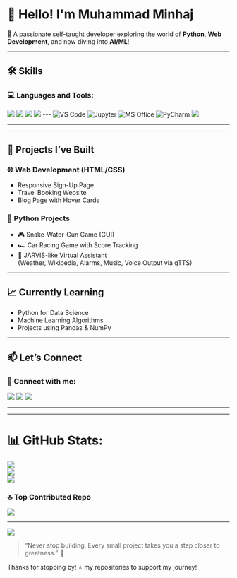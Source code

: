 # 👋 Hello! I'm Muhammad Minhaj

🎯 A passionate self-taught developer exploring the world of **Python**, **Web Development**, and now diving into **AI/ML**!

---

## 🛠️ Skills

### 💻 Languages and Tools:
<p align="left">
  <img src="https://img.shields.io/badge/Python-3776AB?style=for-the-badge&logo=python&logoColor=white" />
  <img src="https://img.shields.io/badge/HTML5-E34F26?style=for-the-badge&logo=html5&logoColor=white" />
  <img src="https://img.shields.io/badge/CSS3-1572B6?style=for-the-badge&logo=css3&logoColor=white" />
  <img src="https://img.shields.io/badge/Pandas-150458?style=for-the-badge&logo=pandas&logoColor=white" />
  ---
  <img src="https://img.shields.io/badge/VS%20Code-007ACC?style=for-the-badge&logo=visual-studio-code&logoColor=white" alt="VS Code"/>
<img src="https://img.shields.io/badge/Jupyter-F37626?style=for-the-badge&logo=jupyter&logoColor=white" alt="Jupyter"/>
<img src="https://img.shields.io/badge/MS_Office-D83B01?style=for-the-badge&logo=microsoft-office&logoColor=white" alt="MS Office"/>
<img src="https://img.shields.io/badge/PyCharm-000000?style=for-the-badge&logo=pycharm&logoColor=white" alt="PyCharm"/>
<img src="https://img.shields.io/badge/GitHub-black?style=for-the-badge&logo=github" />

</p>

---

---

## 🧪 Projects I’ve Built

### 🌐 Web Development (HTML/CSS)
- Responsive Sign-Up Page
- Travel Booking Website
- Blog Page with Hover Cards

### 🐍 Python Projects
- 🎮 Snake-Water-Gun Game (GUI)
- 🏎️ Car Racing Game with Score Tracking
- 🧠 JARVIS-like Virtual Assistant  
  (Weather, Wikipedia, Alarms, Music, Voice Output via gTTS)

---

## 📈 Currently Learning

- Python for Data Science
- Machine Learning Algorithms
- Projects using Pandas & NumPy

---

## 📫 Let’s Connect

### 🔗 Connect with me:
<p align="left">
  <a href="https://www.linkedin.com/in/Muhammad Minhaj" target="_blank"><img src="https://img.shields.io/badge/LinkedIn-blue?style=for-the-badge&logo=linkedin" /></a>
  <a href="https://github.com/MuhammadMinhaj22" target="_blank"><img src="https://img.shields.io/badge/GitHub-black?style=for-the-badge&logo=github" /></a>
  <a href="mailto:your.minhajmuhammad265@gmail.com"><img src="https://img.shields.io/badge/Gmail-red?style=for-the-badge&logo=gmail" /></a>
</p>

---



---



# 📊 GitHub Stats:
![](https://github-readme-stats.vercel.app/api?username=MuhammadMinhaj22&theme=radical&hide_border=false&include_all_commits=false&count_private=false)<br/>
![](https://nirzak-streak-stats.vercel.app/?user=MuhammadMinhaj22&theme=radical&hide_border=false)<br/>
![](https://github-readme-stats.vercel.app/api/top-langs/?username=MuhammadMinhaj22&theme=radical&hide_border=false&include_all_commits=false&count_private=false&layout=compact)

### 🔝 Top Contributed Repo
![](https://github-contributor-stats.vercel.app/api?username=MuhammadMinhaj22&limit=5&theme=radical&combine_all_yearly_contributions=true)

---
[![](https://visitcount.itsvg.in/api?id=MuhammadMinhaj22&icon=0&color=0)](https://visitcount.itsvg.in)

<!-- Proudly created with GPRM ( https://gprm.itsvg.in ) -->

> “Never stop building. Every small project takes you a step closer to greatness.” 🚀

Thanks for stopping by! ⭐️ my repositories to support my journey!

